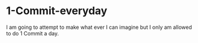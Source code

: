 # 1-Commit-everyday
I am going to attempt to make what ever I can imagine but I only am allowed to do 1 Commit a day.
